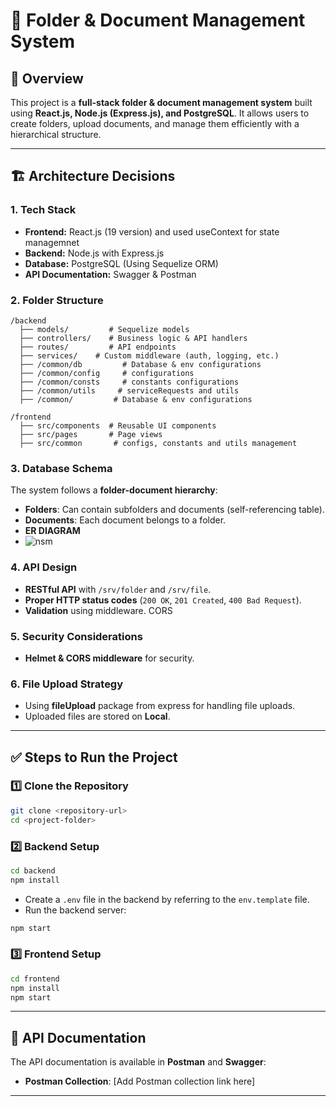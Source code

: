 # 📁 Folder & Document Management System

## 🚀 Overview
This project is a **full-stack folder & document management system** built using **React.js, Node.js (Express.js), and PostgreSQL**. It allows users to create folders, upload documents, and manage them efficiently with a hierarchical structure.

---

## 🏗️ Architecture Decisions

### **1. Tech Stack**
- **Frontend:** React.js (19 version) and used useContext for state managemnet
- **Backend:** Node.js with Express.js
- **Database:** PostgreSQL (Using Sequelize ORM)
- **API Documentation:** Swagger & Postman

### **2. Folder Structure**
```
/backend
  ├── models/         # Sequelize models
  ├── controllers/    # Business logic & API handlers
  ├── routes/         # API endpoints
  ├── services/    # Custom middleware (auth, logging, etc.)
  ├── /common/db         # Database & env configurations
  ├── /common/config     # configurations
  ├── /common/consts     # constants configurations
  ├── /common/utils     # serviceRequests and utils
  ├── /common/         # Database & env configurations

/frontend
  ├── src/components  # Reusable UI components
  ├── src/pages       # Page views
  ├── src/common       # configs, constants and utils management
```

### **3. Database Schema**
The system follows a **folder-document hierarchy**:
- **Folders**: Can contain subfolders and documents (self-referencing table).
- **Documents**: Each document belongs to a folder.
- **ER DIAGRAM**
- ![nsm](https://github.com/user-attachments/assets/eed4c68c-e488-4b7e-b810-16a7db48da74)


### **4. API Design**
- **RESTful API** with `/srv/folder` and `/srv/file`.
- **Proper HTTP status codes** (`200 OK`, `201 Created`, `400 Bad Request`).
- **Validation** using middleware. CORS

### **5. Security Considerations**
- **Helmet & CORS middleware** for security.

### **6. File Upload Strategy**
- Using **fileUpload** package from express for handling file uploads.
- Uploaded files are stored on **Local**.

---

## ✅ Steps to Run the Project

### **1️⃣ Clone the Repository**
```sh
git clone <repository-url>
cd <project-folder>
```

### **2️⃣ Backend Setup**
```sh
cd backend
npm install
```

- Create a `.env` file in the backend by referring to the `env.template` file.
- Run the backend server:
```sh
npm start
```

### **3️⃣ Frontend Setup**
```sh
cd frontend
npm install
npm start
```

---

## 📖 API Documentation
The API documentation is available in **Postman** and **Swagger**:
- **Postman Collection**: [Add Postman collection link here]

---

